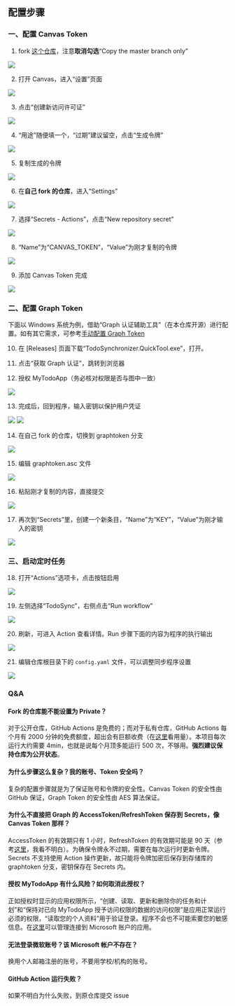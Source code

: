 ## 配置步骤
### 一、配置 Canvas Token

1. fork [这个仓库](https://github.com/1357310795/TodoSynchronizer)，注意**取消勾选**“Copy the master branch only”

![](https://s2.loli.net/2022/08/21/STBVjWhLsU6Dib1.png)

2. 打开 Canvas，进入“设置”页面

![](https://s2.loli.net/2022/08/21/bdnaM9jLhvCI4i3.png)

3. 点击“创建新访问许可证”

![](https://s2.loli.net/2022/08/21/FheNU1Rlz7X5cgS.png)

4. “用途”随便填一个，“过期”建议留空，点击“生成令牌”

![](https://s2.loli.net/2022/08/21/riymJ4DqvI2ZAPb.png)

5. 复制生成的令牌

![](https://s2.loli.net/2022/08/21/Eyej95vY3cCsVZT.png)

6. 在**自己 fork 的仓库**，进入“Settings”

![](https://s2.loli.net/2022/08/21/BuWYEbml4QsVUXq.png)

7. 选择“Secrets - Actions”，点击“New repository secret”

![](https://s2.loli.net/2022/08/21/FavMKjp4lGYIh6g.png)

8. “Name”为“CANVAS_TOKEN”，“Value”为刚才复制的令牌

![](https://s2.loli.net/2022/08/21/lNoKxvDZgFXWkyA.png)

9. 添加 Canvas Token 完成

![](https://s2.loli.net/2022/08/21/kULpJbrxvgEGzCQ.png)

### 二、配置 Graph Token

下面以 Windows 系统为例，借助“Graph 认证辅助工具”（在本仓库开源）进行配置。如有其它需求，可参考[手动配置 Graph Token](./graph-token-manually.md)

10. 在 [Releases] 页面下载“TodoSynchronizer.QuickTool.exe”，打开。

11. 点击“获取 Graph 认证”，跳转到浏览器

12. 授权 MyTodoApp（务必核对权限是否与图中一致）

![](https://s2.loli.net/2022/08/21/JiYnCMUPshc5RGd.png)

13. 完成后，回到程序，输入密钥以保护用户凭证

![](https://s2.loli.net/2022/09/14/EJFyfOw1AK6HL2P.png)
![](https://s2.loli.net/2022/09/14/Em9aWxLCMkZf23H.png)

14. 在自己 fork 的仓库，切换到 graphtoken 分支

![](https://s2.loli.net/2022/08/21/NzJRe4E5LSlYVGb.png)

15. 编辑 graphtoken.asc 文件

![](https://s2.loli.net/2022/09/14/6DLgz7mHQdVSnZ2.png)

16. 粘贴刚才复制的内容，直接提交

![](https://s2.loli.net/2022/08/21/fdGqptNy4FZc9Vz.png)

17. 再次到“Secrets”里，创建一个新条目，“Name”为“KEY”，“Value”为刚才输入的密钥

![](https://s2.loli.net/2022/09/14/4akGQOzVLH7nYvC.png)

### 三、启动定时任务

18.  打开“Actions”选项卡，点击按钮启用

![](https://s2.loli.net/2022/08/21/qtCnKdpPWRFNbgM.png)

19. 左侧选择“TodoSync”，右侧点击“Run workflow”

![](https://s2.loli.net/2022/08/21/2kcXUByTOaoLIiv.png)

20. 刷新，可进入 Action 查看详情。Run 步骤下面的内容为程序的执行输出

![](https://s2.loli.net/2022/08/21/kmUFi2YlMH1xbuK.png)

21. 编辑仓库根目录下的 `config.yaml` 文件，可以调整同步程序设置

![](https://s2.loli.net/2022/08/22/mcK5afDhRXSUCVM.png)

### Q&A
#### Fork 的仓库能不能设置为 Private？

对于公开仓库，GitHub Actions 是免费的；而对于私有仓库，GitHub Actions 每个月有 2000 分钟的免费额度，超出会有巨额收费（在[这里](https://github.com/settings/billing)看用量）。本项目每次运行大约需要 4min，也就是说每个月顶多能运行 500 次，不够用。**强烈建议保持仓库为公开状态**。

#### 为什么步骤这么复杂？我的账号、Token 安全吗？

复杂的配置步骤就是为了保证账号和令牌的安全性。Canvas Token 的安全性由 GitHub 保证，Graph Token 的安全性由 AES 算法保证。

#### 为什么不直接把 Graph 的 AccessToken/RefreshToken 保存到 Secrets，像 Canvas Token 那样？

AccessToken 的有效期只有 1 小时，RefreshToken 的有效期可能是 90 天（参考[这里](https://docs.microsoft.com/zh-cn/azure/active-directory/develop/active-directory-configurable-token-lifetimes#refresh-and-session-token-lifetime-policy-properties)，我看不明白）。为确保令牌永不过期，需要在每次运行时更新令牌。Secrets 不支持使用 Action 操作更新，故只能将令牌加密后保存到存储库的 graphtoken 分支，密钥保存在 Secrets 内。

#### 授权 MyTodoApp 有什么风险？如何取消此授权？

正如授权时显示的应用权限所示，“创建、读取、更新和删除你的任务和计划”和“保持对已向 MyTodoApp 授予访问权限的数据的访问权限”是应用正常运行必须的权限，“读取您的个人资料”用于验证登录。程序不会也不可能索要您的敏感信息。在[这里](https://account.live.com/consent/Manage)可以管理连接到 Microsoft 账户的应用。

#### 无法登录微软账号？该 Microsoft 帐户不存在？

换用个人邮箱注册的账号，不要用学校/机构的账号。

#### GitHub Action 运行失败？

如果不明白为什么失败，到原仓库提交 issue